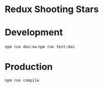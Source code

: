 Redux Shooting Stars
====================

# Development
`npm run dev:nw`
`npm run test:dev`

# Production
`npm run compile`